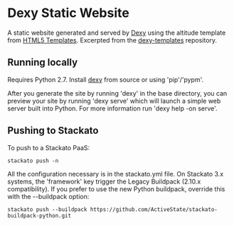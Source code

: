 Dexy Static Website
===================

A static website generated and served by [Dexy][1] using the altitude template
from [HTML5 Templates][2]. Excerpted from the [dexy-templates][3] repository. 


Running locally
---------------

Requires Python 2.7. Install [dexy][1] from source or using 'pip'/'pypm'.

After you generate the site by running 'dexy' in the base directory, you can
preview your site by running 'dexy serve' which will launch a simple web server
built into Python.  For more information run 'dexy help -on serve'.

Pushing to Stackato
-------------------

To push to a Stackato PaaS:

    stackato push -n

All the configuration necessary is in the stackato.yml file. On Stackato 3.x
systems, the 'framework' key trigger the Legacy Buildpack (2.10.x
compatibility). If you prefer to use the new Python buildpack, override this
with the --buildpack option:

    stackato push --buildpack https://github.com/ActiveState/stackato-buildpack-python.git


[1]: http://www.dexy.it/
[2]: http://html5templates.com
[3]: https://github.com/ananelson/dexy-templates


